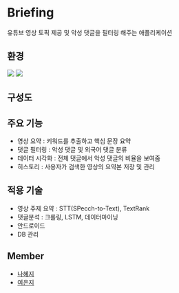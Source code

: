 # Briefing
유튜브 영상 토픽 제공 및 악성 댓글을 필터링 해주는 애플리케이션

## 환경
![](https://img.shields.io/badge/Android-29-green) ![](https://img.shields.io/badge/Kotlin-1.4.10-blue)

## 구성도

## 주요 기능
- 영상 요약 : 키워드를 추출하고 핵심 문장 요약
- 댓글 필터링 : 악성 댓글 및 외국어 댓글 분류
- 데이터 시각화 : 전체 댓글에서 악성 댓글의 비율을 보여줌
- 히스토리 : 사용자가 검색한 영상의 요약본 저장 및 관리

## 적용 기술
- 영상 주제 요약 : STT(SPecch-to-Text), TextRank
- 댓글분석 : 크롤링, LSTM, 데이터마이닝
- 안드로이드
- DB 관리

## Member
- [나혜지](https://github.com/nhj7911)
- [여은지](https://github.com/eunnj)
